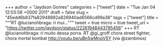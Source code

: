 
+++
author = "Jaydson Gomes"
categories = ["tweet"]
date = "Tue Jan 04 12:03:56 +0000 2011"
draft = false
slug = "45edd6b837fa82948892a826940ad6566cd99a38"
tags = ["tweet"]
title = """RT @lucianohbraga: ri mui..."""
tweet = true
micro = true
tweet_url = "https://twitter.com/jaydson/status/22261948443795456"
+++
RT @lucianohbraga: ri muito dessa porra. RT @gi_groff chora street fighter, chora mortal kombat http://youtu.be/uBn5wMnqVSY (via @zambinos)
